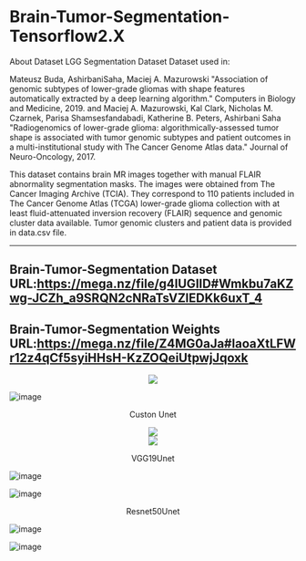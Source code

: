 # Brain-Tumor-Segmentation-Tensorflow2.X
About Dataset
LGG Segmentation Dataset
Dataset used in:

Mateusz Buda, AshirbaniSaha, Maciej A. Mazurowski "Association of genomic subtypes of lower-grade gliomas with shape features automatically extracted by a deep learning algorithm." Computers in Biology and Medicine, 2019.
and Maciej A. Mazurowski, Kal Clark, Nicholas M. Czarnek, Parisa Shamsesfandabadi, Katherine B. Peters, Ashirbani Saha "Radiogenomics of lower-grade glioma: algorithmically-assessed tumor shape is associated with tumor genomic subtypes and patient outcomes in a multi-institutional study with The Cancer Genome Atlas data." Journal of Neuro-Oncology, 2017.

This dataset contains brain MR images together with manual FLAIR abnormality segmentation masks.
The images were obtained from The Cancer Imaging Archive (TCIA).
They correspond to 110 patients included in The Cancer Genome Atlas (TCGA) lower-grade glioma collection with at least fluid-attenuated inversion recovery (FLAIR) sequence and genomic cluster data available.
Tumor genomic clusters and patient data is provided in data.csv file.

--------------------

Brain-Tumor-Segmentation Dataset URL:https://mega.nz/file/g4lUGIID#Wmkbu7aKZwg-JCZh_a9SRQN2cNRaTsVZlEDKk6uxT_4
--------------------

Brain-Tumor-Segmentation Weights URL:https://mega.nz/file/Z4MG0aJa#laoaXtLFWr12z4qCf5syiHHsH-KzZOQeiUtpwjJqoxk
--------------------


<div align="center">
<img src="https://github.com/wade0125/Brain-Tumor-Segmentation-Tensorflow2.X/blob/main/img/rate%20dataset.png">
</div>



![image](https://github.com/wade0125/Brain-Tumor-Segmentation-Tensorflow2.X/blob/main/img/show%20dataset.png)

<p align="center">Custon Unet</font></p>

<div align="center">
<img src="https://github.com/wade0125/Brain-Tumor-Segmentation-Tensorflow2.X/blob/main/img/Training_history%20U-Net.png">
</div>

<div align="center">
<img src="https://github.com/wade0125/Brain-Tumor-Segmentation-Tensorflow2.X/blob/main/img/U-Net%20Predict%20Result.png">
</div>

<p align="center">VGG19Unet</font></p>


![image](https://github.com/wade0125/Brain-Tumor-Segmentation-Tensorflow2.X/blob/main/img/Training%20VGG19_U-Net.png)



![image](https://github.com/wade0125/Brain-Tumor-Segmentation-Tensorflow2.X/blob/main/img/VGG19_U-Net%20predict%20result.png)



<p align="center">Resnet50Unet</font></p>


![image](https://github.com/wade0125/Brain-Tumor-Segmentation-Tensorflow2.X/blob/main/img/Training_history_ResNet-Unet_Segmentation.png)



![image](https://github.com/wade0125/Brain-Tumor-Segmentation-Tensorflow2.X/blob/main/img/ResNet-Unet%20Segmentation%20predict%20result.png)


















